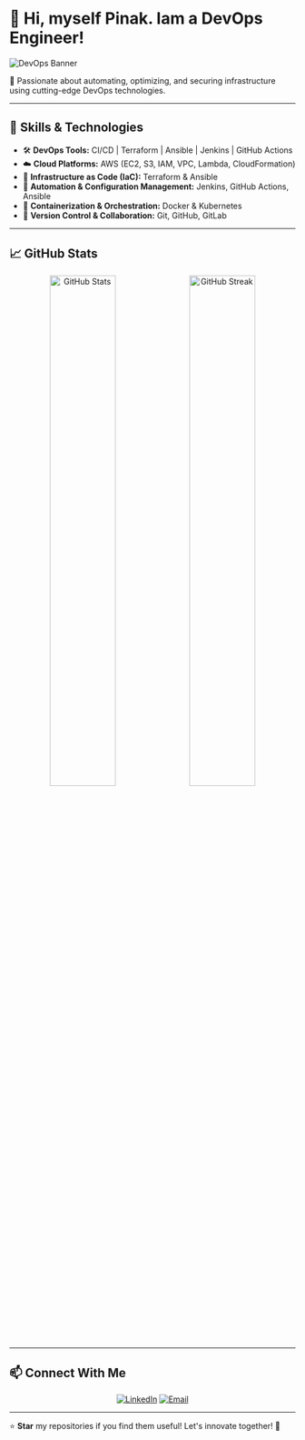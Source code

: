 # 👋 Hi, myself Pinak. Iam a DevOps Engineer!

![DevOps Banner](https://raw.githubusercontent.com/your-github-username/your-github-username/main/devops-banner.png)

🚀 Passionate about automating, optimizing, and securing infrastructure using cutting-edge DevOps technologies.

---

## 🔧 Skills & Technologies

- 🛠 **DevOps Tools:** CI/CD | Terraform | Ansible | Jenkins | GitHub Actions
- ☁️ **Cloud Platforms:** AWS (EC2, S3, IAM, VPC, Lambda, CloudFormation)
- 📜 **Infrastructure as Code (IaC):** Terraform & Ansible
- 🔄 **Automation & Configuration Management:** Jenkins, GitHub Actions, Ansible
- 🐳 **Containerization & Orchestration:** Docker & Kubernetes
- 🔗 **Version Control & Collaboration:** Git, GitHub, GitLab

---

## 📈 GitHub Stats

<p align="center">
  <img src="https://github-readme-stats.vercel.app/api?username=your-github-username&show_icons=true&theme=radical" width="48%" alt="GitHub Stats"/>
  <img src="https://github-readme-streak-stats.herokuapp.com/?user=your-github-username&theme=radical" width="48%" alt="GitHub Streak"/>
</p>

---

## 📫 Connect With Me

<p align="center">
  <a href="https://linkedin.com/in/yourprofile"><img src="https://img.shields.io/badge/LinkedIn-0077B5?style=for-the-badge&logo=linkedin&logoColor=white" alt="LinkedIn"></a>
  <a href="mailto:your-email@example.com"><img src="https://img.shields.io/badge/Email-D14836?style=for-the-badge&logo=gmail&logoColor=white" alt="Email"></a>
</p>

---

⭐ **Star** my repositories if you find them useful! Let's innovate together! 🚀
